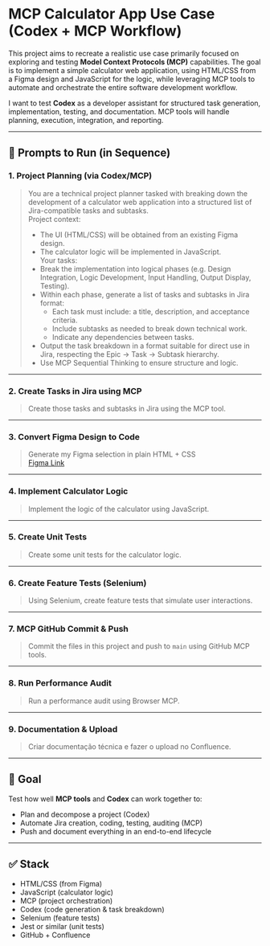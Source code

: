 # MCP Calculator App Use Case (Codex + MCP Workflow)

This project aims to recreate a realistic use case primarily focused on exploring and testing **Model Context Protocols (MCP)** capabilities. The goal is to implement a simple calculator web application, using HTML/CSS from a Figma design and JavaScript for the logic, while leveraging MCP tools to automate and orchestrate the entire software development workflow.

I want to test **Codex** as a developer assistant for structured task generation, implementation, testing, and documentation. MCP tools will handle planning, execution, integration, and reporting.

---

## 🔁 Prompts to Run (in Sequence)

### 1. Project Planning (via Codex/MCP)
> You are a technical project planner tasked with breaking down the development of a calculator web application into a structured list of Jira-compatible tasks and subtasks.  
> Project context:  
> - The UI (HTML/CSS) will be obtained from an existing Figma design.  
> - The calculator logic will be implemented in JavaScript.  
> Your tasks:  
> - Break the implementation into logical phases (e.g. Design Integration, Logic Development, Input Handling, Output Display, Testing).  
> - Within each phase, generate a list of tasks and subtasks in Jira format:  
>   - Each task must include: a title, description, and acceptance criteria.  
>   - Include subtasks as needed to break down technical work.  
>   - Indicate any dependencies between tasks.  
> - Output the task breakdown in a format suitable for direct use in Jira, respecting the Epic → Task → Subtask hierarchy.  
> - Use MCP Sequential Thinking to ensure structure and logic.

---

### 2. Create Tasks in Jira using MCP
> Create those tasks and subtasks in Jira using the MCP tool.

---

### 3. Convert Figma Design to Code
> Generate my Figma selection in plain HTML + CSS  
> [Figma Link](https://www.figma.com/design/BYfG2DC6CIDLEi4SQbDJpe/Calculator-App-Ui-Design-Download-Free--Community-?node-id=74-245&t=MUi54Kfd8VtRJG8X-4)

---

### 4. Implement Calculator Logic
> Implement the logic of the calculator using JavaScript.

---

### 5. Create Unit Tests
> Create some unit tests for the calculator logic.

---

### 6. Create Feature Tests (Selenium)
> Using Selenium, create feature tests that simulate user interactions.

---

### 7. MCP GitHub Commit & Push
> Commit the files in this project and push to `main` using GitHub MCP tools.

---

### 8. Run Performance Audit
> Run a performance audit using Browser MCP.

---

### 9. Documentation & Upload
> Criar documentação técnica e fazer o upload no Confluence.

---

## 🧪 Goal

Test how well **MCP tools** and **Codex** can work together to:
- Plan and decompose a project (Codex)
- Automate Jira creation, coding, testing, auditing (MCP)
- Push and document everything in an end-to-end lifecycle

---

## ✅ Stack
- HTML/CSS (from Figma)
- JavaScript (calculator logic)
- MCP (project orchestration)
- Codex (code generation & task breakdown)
- Selenium (feature tests)
- Jest or similar (unit tests)
- GitHub + Confluence
